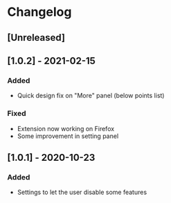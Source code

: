 # Changelog

## [Unreleased]

## [1.0.2] - 2021-02-15
### Added
- Quick design fix on "More" panel (below points list)
### Fixed
- Extension now working on Firefox
- Some improvement in setting panel

## [1.0.1] - 2020-10-23
### Added
- Settings to let the user disable some features
